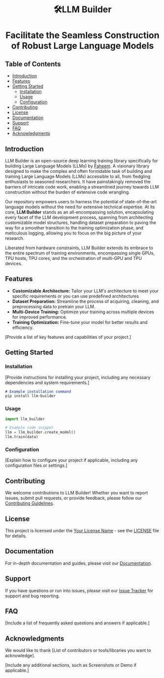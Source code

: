 <h1 align="center"> 🛠️LLM Builder <h1/>
<p>
    <p align="center"> Facilitate the Seamless Construction of Robust Large Language Models <p/>
<p/>

## Table of Contents

- [Introduction](#introduction)
- [Features](#features)
- [Getting Started](#getting-started)
  - [Installation](#installation)
  - [Usage](#usage)
  - [Configuration](#configuration)
- [Contributing](#contributing)
- [License](#license)
- [Documentation](#documentation)
- [Support](#support)
- [FAQ](#faq)
- [Acknowledgments](#acknowledgments)

## Introduction

LLM Builder is an open-source deep learning training library specifically for building Large Language Models (LLMs) by [Faheem](https://github.com/TheFaheem). A visionary library designed to make the complex and often formidable task of building and training Large Language Models (LLMs) accessible to all, from fledgling enthusiasts to seasoned researchers. It have painstakingly removed the barriers of intricate code work, enabling a streamlined journey towards LLM construction without the burden of extensive code wrangling.

Our repository empowers users to harness the potential of state-of-the-art language models without the need for extensive technical expertise. At its core, **LLM Builder** stands as an all-encompassing solution, encapsulating every facet of the LLM development process, spanning from architecting customizable model structures, handling dataset preparation to paving the way for a smoother transition to the training optimization phase, and meticulous logging, allowing you to focus on the big picture of your research.

Liberated from hardware constraints, LLM Builder extends its embrace to the entire spectrum of training environments, encompassing single GPUs, TPU hosts, TPU cores, and the orchestration of multi-GPU and TPU devices.




## Features

- **Customizable Architecture:** Tailor your LLM's architecture to meet your specific requirements or you can use predefined architectures
- **Dataset Preparation:** Streamline the process of acquiring, cleaning, and preprocessing data to pretrain your LLM.
- **Multi-Device Training:** Optimize your training across multiple devices for improved performance.
- **Training Optimization:** Fine-tune your model for better results and efficiency.

[Provide a list of key features and capabilities of your project.]

## Getting Started

### Installation

[Provide instructions for installing your project, including any necessary dependencies and system requirements.]

```markdown
# Example installation command
pip install llm-builder
```

### Usage

```python
import llm_builder

# Example code snippet
llm = llm_builder.create_model()
llm.train(data)
```


### Configuration

[Explain how to configure your project if applicable, including any configuration files or settings.]

## Contributing

We welcome contributions to LLM Builder! Whether you want to report issues, submit pull requests, or provide feedback, please follow our [Contributing Guidelines](CONTRIBUTING.md).

## License

This project is licensed under the [Your License Name](LICENSE) - see the [LICENSE](LICENSE) file for details.

## Documentation

For in-depth documentation and guides, please visit our [Documentation](link-to-documentation).

## Support

If you have questions or run into issues, please visit our [Issue Tracker](link-to-issues) for support and bug reporting.

## FAQ

[Include a list of frequently asked questions and answers if applicable.]

## Acknowledgments

We would like to thank [List of contributors or tools/libraries you want to acknowledge].

[Include any additional sections, such as Screenshots or Demo if applicable.]


